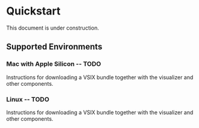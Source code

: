 # Quickstart

This document is under construction.

## Supported Environments

### Mac with Apple Silicon -- TODO

Instructions for downloading a VSIX bundle together with the visualizer and other components.

### Linux -- TODO

Instructions for downloading a VSIX bundle together with the visualizer and other components.

